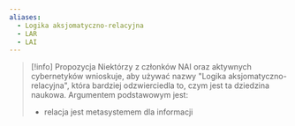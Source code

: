```yaml
---
aliases:
  - Logika aksjomatyczno-relacyjna
  - LAR
  - LAI
---
```


> [!info] Propozycja
> Niektórzy z członków NAI oraz aktywnych cybernetyków wnioskuje, aby używać nazwy "Logika aksjomatyczno-relacyjna", która bardziej odzwierciedla to, czym jest ta dziedzina naukowa. 
> Argumentem podstawowym jest: 
> - relacja jest metasystemem dla informacji

